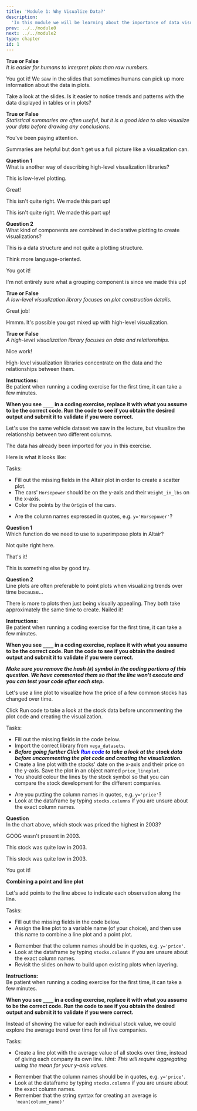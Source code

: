 ```yaml
---
title: 'Module 1: Why Visualize Data?'
description:
  'In this module we will be learning about the importance of data visualization and how a grammar of graphics can help us effectively visualize data.'
prev: ../../module0
next: ../../module2
type: chapter
id: 1
---
```


<exercise id="0" title="Module Learning Outcomes"  type="slides, video">
<slides source="module1/module1_00" shot="0" start="3:42" end="4:35"> </slides>
</exercise>


<exercise id="1" title="What is Data Visualization?" type="slides,video">
<slides source="module1/module1_01" shot="1" start="0:003" end="05:31"> </slides>
</exercise>

<exercise id="2" title="True or False: Data Visualization">

**True or False**       
*It is easier for humans to interpret plots than raw numbers.*


<choice id="1" >

<opt text="True"  correct="true">

You got it! We saw in the slides that sometimes humans can pick up more information about the data in plots. 

</opt>


<opt text="False">

Take a look at the slides. Is it easier to notice trends and patterns with the data displayed in tables or in plots?

</opt>


</choice>

**True or False**       
*Statistical summaries are often useful, but it is a good idea to also visualize your data before drawing any conclusions.*

<choice id="2" >

<opt text="True"  correct="true">

You've been paying attention. 

</opt>

<opt text="False">

Summaries are helpful but don't get us a full picture like a visualization can. 

</opt>

</choice>
</exercise>


<exercise id="3" title="How Can We Visualize Data?" type="slides,video">
<slides source="module1/module1_03" shot="1" start="5:4008" end="26:2200"> </slides>
</exercise>

<exercise id="4" title="Test Your Knowledge: Visualization Libraries">

**Question 1**      
What is another way of describing high-level visualization libraries? 

<choice id="1" >
<opt text="Imperative">

This is low-level plotting.

</opt>

<opt text="Declarative" correct="true">

Great!

</opt>

<opt text="Immediate">

This isn't quite right. We made this part up!

</opt>


<opt text="Definitive">

This isn't quite right. We made this part up!

</opt>

</choice>


**Question 2**      
What kind of components are combined in declarative plotting to create visualizations?

<choice id="2" >
<opt text="Dictionary Keys">

This is a data structure and not quite a plotting structure.

</opt>

<opt text="Block Components">

Think more language-oriented.

</opt>

<opt text="Grammatical Components"  correct="true">

You got it!

</opt>


<opt text="Grouping Components">

I'm not entirely sure what a grouping component is since we made this up!

</opt>

</choice>


</exercise>

<exercise id="5" title="True or False: Visualization Libaries">


**True or False**    
*A low-level visualization library focuses on plot construction details.*

<choice id="1" >
<opt text="True"  correct="true">

Great job! 

</opt>

<opt text="False">

Hmmm. It's possible you got mixed up with high-level visualization. 

</opt>

</choice>

**True or False**    
*A high-level visualization library focuses on data and relationships.*

<choice id="2" >

<opt text="True"  correct="true">

Nice work!

</opt>

<opt text="False">

High-level visualization libraries concentrate on the data and the relationships between them. 

</opt>

</choice>
</exercise>


<exercise id="6" title="Your First Plot">

**Instructions:**    
Be patient when running a coding exercise for the first time, it can take a few minutes. 

**When you see `____` in a coding exercise, replace it with what you assume to be the correct code. Run the code to see if you obtain the desired output
and submit it to validate if you were correct.**


Let's use the same vehicle dataset we saw in the lecture, but visualize the relationship between two different columns.

The data has already been imported for you in this exercise.

Here is what it looks like:

<codeblock id="cars_data">

</codeblock>

Tasks: 

- Fill out the missing fields in the Altair plot in order to create a scatter plot.
- The cars' `Horsepower` should be on the y-axis and their `Weight_in_lbs` on the x-axis.
- Color the points by the `Origin` of the cars.

<codeblock id="01_06">

- Are the column names expressed in quotes, e.g. `y='Horsepower'`?

</codeblock>
</exercise>


<exercise id="7" title="Aggregations, Lines, and Layers" type="slides,video">
<slides source="module1/module1_07" shot="1" start="26:3200" end="40:07"></slides>
</exercise>


<exercise id="8" title="Questions on How Plots are Created">

**Question 1**     
Which function do we need to use to superimpose plots in Altair?

<choice id="1">

<opt text="Overlay">

Not quite right here. 

</opt>

<opt text="Layer"  correct="true">

That's it!

</opt>

<opt text= "Panel">

This is something else by good try. 

</opt>

</choice>

**Question 2**     
Line plots are often preferable to point plots when visualizing trends over time because...

<choice id="2">
<opt text="The lines make the plot more visually appealing.">
There is more to plots then just being visually appealing. 
</opt>
<opt text= "Line plots are faster to create.">
They both take approximately the same time to create.
</opt>
<opt text="The line makes it easy to see which values are connected in the same group and its slope facilitates our interpretation of the overall trend."  correct="true">
Nailed it!
</opt>
</choice>

</exercise>

<exercise id="9" title="Creating a Line Plot for Change Over Time">


**Instructions:**    
Be patient when running a coding exercise for the first time, it can take a few minutes. 

**When you see `____` in a coding exercise, replace it with what you assume to be the correct code. Run the code to see if you obtain the desired output
and submit it to validate if you were correct.**

_**Make sure you remove the hash (`#`) symbol in the coding portions of this question.  We have commented them so that the line won't execute and you can test your code after each step.**_

Let's use a line plot to visualize how the price of a few common stocks has changed over time.

Click Run code to take a look at the stock data before uncommenting the plot code and creating the visualization.

Tasks:

- Fill out the missing fields in the code below.
- Import the correct library from `vega_datasets`.
- ***Before going further Click <font style="color:blue">Run code</font>   to take a look at the stock data before uncommenting the plot code and creating the visualization.***
- Create a line plot with the stocks' date on the x-axis and their price on the y-axis. Save the plot in an object named `price_lineplot`.
- You should colour the lines by the stock symbol
so that you can compare the stock development for the different companies.

<codeblock id="01_09a">

- Are you putting the column names in quotes, e.g. `y='price'`?
- Look at the dataframe by typing `stocks.columns` if you are unsure about the exact column names.

</codeblock>


**Question**   
In the chart above, which stock was priced the highest in 2003?

<choice id="1">

<opt text="GOOG">

GOOG wasn't present in 2003.

</opt>

<opt text= "AAPL">

This stock was quite low in 2003.

</opt>

<opt text= "AMZN">

This stock was quite low in 2003.

</opt>

<opt text="IBM"  correct="true">

You got it!

</opt>

</choice>


**Combining a point and line plot**

Let's add points to the line above to indicate each observation along the line.

Tasks:  

- Fill out the missing fields in the code below.
- Assign the line plot to a variable name (of your choice),
and then use this name to combine a line plot and a point plot.

<codeblock id="01_09b">

- Remember that the column names should be in quotes, e.g. `y='price'`.
- Look at the dataframe by typing `stocks.columns` if you are unsure about the exact column names.
- Revisit the slides on how to build upon existing plots when layering.

</codeblock>
</exercise>

<exercise id="10" title="Plotting an Aggregated Value">

**Instructions:**    
Be patient when running a coding exercise for the first time, it can take a few minutes. 

**When you see `____` in a coding exercise, replace it with what you assume to be the correct code. Run the code to see if you obtain the desired output
and submit it to validate if you were correct.**


Instead of showing the value for each individual stock value,
we could explore the average trend over time
for all five companies.

Tasks:

- Create a line plot with the average value of all stocks over time,
instead of giving each company its own line. 
*Hint: This will require aggregating using the mean for your y-axis values.*


<codeblock id="01_10">

- Remember that the column names should be in quotes, e.g. `y='price'`.
- Look at the dataframe by typing `stocks.columns` if you are unsure about the exact column names.
- Remember that the string syntax for creating an average is `'mean(column_name)'`

</codeblock>
</exercise>



<exercise id="11" title="What Did We Just Learn?" type="slides, video">
<slides source="module1/module1_end" shot="0" start="04:37" end="05:35">
</slides>
</exercise>

